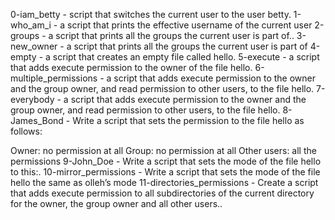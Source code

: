 0-iam_betty - script that switches the current user to the user betty.
1-who_am_i - a script that prints the effective username of the current user
2-groups - a script that prints all the groups the current user is part of..
3-new_owner - a script that prints all the groups the current user is part of
4-empty - a script that creates an empty file called hello.
5-execute - a script that adds execute permission to the owner of the file hello.
6-multiple_permissions - a script that adds execute permission to the owner and the group owner, and read permission to other users, to the file hello.
7-everybody - a script that adds execute permission to the owner and the group owner, and read permission to other users, to the file hello.
8-James_Bond - Write a script that sets the permission to the file hello as follows:

Owner: no permission at all
Group: no permission at all
Other users: all the permissions
9-John_Doe - Write a script that sets the mode of the file hello to this:.
10-mirror_permissions - Write a script that sets the mode of the file hello the same as olleh’s mode
11-directories_permissions - Create a script that adds execute permission to all subdirectories of the current directory for the owner, the group owner and all other users..
